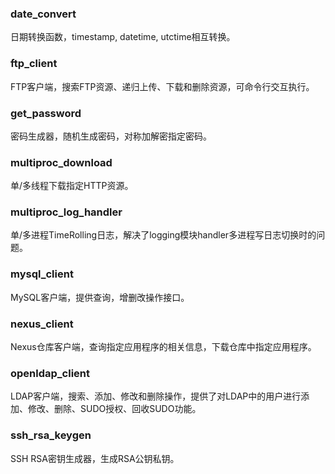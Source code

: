 ### date_convert 

日期转换函数，timestamp, datetime, utctime相互转换。


### ftp_client 

FTP客户端，搜索FTP资源、递归上传、下载和删除资源，可命令行交互执行。


### get_password

密码生成器，随机生成密码，对称加解密指定密码。


### multiproc_download

单/多线程下载指定HTTP资源。


### multiproc_log_handler

单/多进程TimeRolling日志，解决了logging模块handler多进程写日志切换时的问题。


### mysql_client

MySQL客户端，提供查询，增删改操作接口。


### nexus_client

Nexus仓库客户端，查询指定应用程序的相关信息，下载仓库中指定应用程序。


### openldap_client

LDAP客户端，搜索、添加、修改和删除操作，提供了对LDAP中的用户进行添加、修改、删除、SUDO授权、回收SUDO功能。


### ssh_rsa_keygen

SSH RSA密钥生成器，生成RSA公钥私钥。